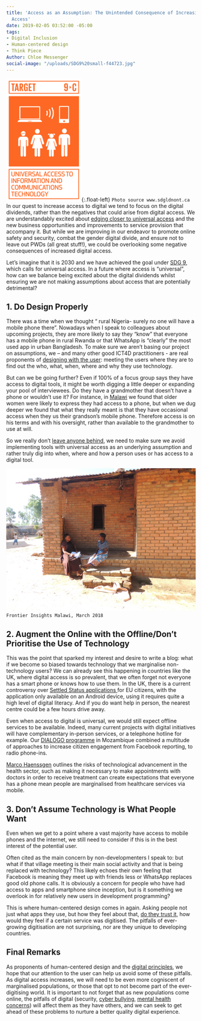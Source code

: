 ```yaml
---
title: 'Access as an Assumption: The Unintended Consequence of Increasing Digital
  Access'
date: 2019-02-05 03:52:00 -05:00
tags:
- Digital Inclusion
- Human-centered design
- Think Piece
Author: Chloe Messenger
social-image: "/uploads/SDG9%20small-f44723.jpg"
---
```


![SDG9 small.jpg](/uploads/SDG9%20small.jpg){:.float-left} `Photo source www.sdgldnont.ca`  In our quest to increase access to digital  we tend to focus on the digital dividends, rather than the negatives that could arise from digital access. We are understandably excited about [edging closer to universal access](https://www.itu.int/en/mediacentre/Pages/2018-PR40.aspx) and the new business opportunities and improvements to service provision that accompany it. But while we are improving in our endeavor to promote online safety and security, combat the gender digital divide, and ensure not to leave out PWDs (all great stuff!), we could be overlooking some negative consequences of increased digital access.

Let’s imagine that it is 2030 and we have achieved the goal under [SDG 9](https://www.un.org/sustainabledevelopment/infrastructure-industrialization/), which calls for universal access. In a future where access is “universal”, how can we balance being excited about the digital dividends whilst ensuring we are not making assumptions about access that are potentially detrimental?

<!--more-->

## 1. Do Design Properly

There was a time when we thought “ rural Nigeria- surely no one will have a mobile phone there”. Nowadays when I speak to colleagues about upcoming projects, they are more likely to say they “know” that everyone has a mobile phone in rural Rwanda or that WhatsApp is “clearly” the most used app in urban Bangladesh. To make sure we aren’t basing our project on assumptions, we – and many other good ICT4D practitioners - are real proponents of [designing with the user](https://digitalprinciples.org/principle/design-with-the-user/): meeting the users where they are to find out the who, what, when, where and why they use technology.

But can we be going further? Even if 100% of a focus group says they have access to digital tools, it might be worth digging a little deeper or expanding your pool of interviewees. Do they have a grandmother that doesn’t have a phone or wouldn’t use it? For instance, in [Malawi](https://dai-global-digital.com/digital-insights-malawi-communication-among-rural-communities.html) we found that older women were likely to express they had access to a phone, but when we dug deeper we found that what they really meant is that they have occasional access when they us their grandson’s mobile phone. Therefore access is on his terms and with his oversight, rather than available to the grandmother to use at will. 

So we really don’t [leave anyone behind](https://www.gov.uk/government/publications/leaving-no-one-behind-our-promise/leaving-no-one-behind-our-promise), we need to make sure we avoid implementing tools with universal access as an underlying assumption and rather truly dig into when, where and how a person uses or has access to a digital tool. 

![058- Mzimba TA Chindi_approval.jpg](/uploads/058-%20Mzimba%20TA%20Chindi_approval.jpg)`Frontier Insights Malawi, March 2018`

## 2. Augment the Online with the Offline/Don’t Prioritise the Use of Technology

This was the point that sparked my interest and desire to write a blog: what if we become so biased towards technology that we marginalise non-technology users?  We can already see this happening in countries like the UK, where digital access is so prevalent, that we often forget not everyone has a smart phone or knows how to use them. In the UK, there is a current controversy over [Settled Status applications ](https://www.wired.co.uk/article/brexit-app-settled-status-applications)for EU citizens, with the application only available on an Android device, using it requires quite a high level of digital literacy. And if you do want help in person, the nearest centre could be a few hours drive away.

Even when access to digital is universal, we would still expect offline services to be available. Indeed, many current projects with digital initiatives will have complementary in-person services, or a telephone hotline for example. Our [DIALOGO programme](https://dai-global-digital.com/icts-for-citizen-engagement-and-advocacy-lessons-learned-from-mozambique-dialogo.html) in Mozambique combined a multitude of approaches to increase citizen engagement from Facebook reporting, to radio phone-ins.

[Marco Haenssgen](https://www.oii.ox.ac.uk/blog/the-tyranny-of-digital-inclusion/?utm_content=buffer27318&utm_medium=social&utm_source=twitter.com&utm_campaign=buffer) outlines the risks of technological advancement in the health sector, such as making it necessary to make appointments with doctors in order to receive treatment can create expectations that everyone has a phone mean people are marginalised from healthcare services via mobile.

## 3. Don’t Assume Technology is What People Want

Even when we get to a point where a vast majority have access to mobile phones and the internet,  we still need to consider if this is in the best interest of the potential user.

Often cited as the main concern by non-developmenters I speak to: but what if that village meeting is their main social activity and that is being replaced with technology? This likely echoes their own feeling that Facebook is meaning they meet up with friends less or WhatsApp replaces good old phone calls. It is obviously a concern for people who have had access to apps and smartphone since inception, but is it something we overlook in for relatively new users in development programming?

This is where human-centered design comes in again. Asking people not just what apps they use, but how they feel about that, [do they trust it](https://dai-global-digital.com/frontier-insights-cyber-security-edition.html), how would they feel if a certain service was digitised. The pitfalls of ever-growing digitisation are not surprising, nor are they unique to developing countries.

## Final Remarks

As proponents of human-centered design and the [digital principles](https://digitalprinciples.org/), we hope that our attention to the user can help us avoid some of these pitfalls. As digital access increases, we will need to be even more cogniscent of marginalised populations, or those that opt to not become part of the ever-digitising world. It is important to not forget that as new populations come online, the pitfalls of digital (security, [cyber bullying](https://dai-global-digital.com/cyber-vawg-what-are-the-implications-for-digital-inclusion.html), [mental health concerns](https://www.theguardian.com/society/2019/feb/05/youth-unhappiness-uk-doubles-in-past-10-years)) will affect them as they have others, and we can seek to get ahead of these problems to nurture a better quality digital experience.